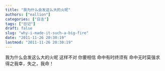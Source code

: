 ```yaml
---
title: "我为什么会发这么大的火呢"
authors: ["eallion"]
categories: ["日志"]
tags: ["日记"]
draft: false
slug: "why-i-made-it-such-a-big-fire"
date: "2011-11-26 20:30:19"
lastmod: "2011-11-26 20:30:19"
---
```


我为什么会发这么大的火呢
这样不对
你要相信
命中有时终须有
命中无时莫强求
得之我幸，失之，我命！
